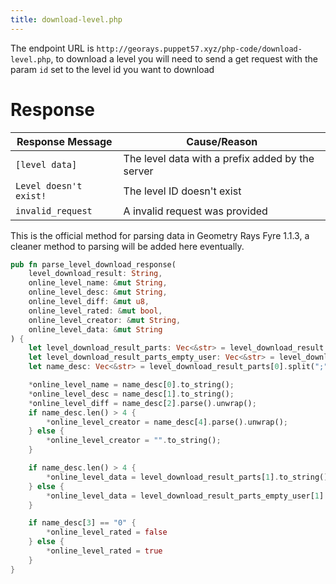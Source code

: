 ```yaml
---
title: download-level.php
---
```


The endpoint URL is `http://georays.puppet57.xyz/php-code/download-level.php`, to download a level you will need to send a get request with the param `id` set to the level id you want to download

# Response

| Response Message       | Cause/Reason                                     |
| ---------------------- | ------------------------------------------------ |
| `[level data]`         | The level data with a prefix added by the server |
| `Level doesn't exist!` | The level ID doesn't exist                       |
| `invalid_request`      | A invalid request was provided                   |

This is the official method for parsing data in Geometry Rays Fyre 1.1.3, a cleaner method to parsing will be added here eventually.

```rust
pub fn parse_level_download_response(
    level_download_result: String,
    online_level_name: &mut String,
    online_level_desc: &mut String,
    online_level_diff: &mut u8,
    online_level_rated: &mut bool,
    online_level_creator: &mut String,
    online_level_data: &mut String
) {
    let level_download_result_parts: Vec<&str> = level_download_result.split(";;;;;").collect();
    let level_download_result_parts_empty_user: Vec<&str> = level_download_result.split(";;;;;;").collect();
    let name_desc: Vec<&str> = level_download_result_parts[0].split(";").collect();

    *online_level_name = name_desc[0].to_string();
    *online_level_desc = name_desc[1].to_string();
    *online_level_diff = name_desc[2].parse().unwrap();
    if name_desc.len() > 4 {
        *online_level_creator = name_desc[4].parse().unwrap();
    } else {
        *online_level_creator = "".to_string();
    }

    if name_desc.len() > 4 {
        *online_level_data = level_download_result_parts[1].to_string();
    } else {
        *online_level_data = level_download_result_parts_empty_user[1].to_string();
    }

    if name_desc[3] == "0" {
        *online_level_rated = false
    } else {
        *online_level_rated = true
    }
}
```
